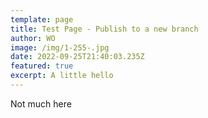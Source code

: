 ```yaml
---
template: page
title: Test Page - Publish to a new branch
author: WO
image: /img/1-255-.jpg
date: 2022-09-25T21:40:03.235Z
featured: true
excerpt: A little hello
---
```


Not much here
